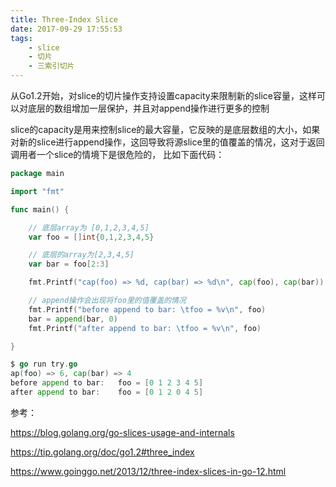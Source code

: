 ```yaml
---
title: Three-Index Slice
date: 2017-09-29 17:55:53
tags:
    - slice 
    - 切片
    - 三索引切片
---
```


 从Go1.2开始，对slice的切片操作支持设置capacity来限制新的slice容量，这样可以对底层的数组增加一层保护，并且对append操作进行更多的控制

slice的capacity是用来控制slice的最大容量，它反映的是底层数组的大小，如果对新的slice进行append操作，这回导致将源slice里的值覆盖的情况，这对于返回调用者一个slice的情境下是很危险的， 比如下面代码：

```go
package main

import "fmt"

func main() {

	// 底层array为 [0,1,2,3,4,5]
	var foo = []int{0,1,2,3,4,5}

	// 底层的array为[2,3,4,5]
	var bar = foo[2:3]

	fmt.Printf("cap(foo) => %d, cap(bar) => %d\n", cap(foo), cap(bar))

	// append操作会出现将foo里的值覆盖的情况
	fmt.Printf("before append to bar: \tfoo = %v\n", foo)
	bar = append(bar, 0)
	fmt.Printf("after append to bar: \tfoo = %v\n", foo)

}

$ go run try.go 
ap(foo) => 6, cap(bar) => 4
before append to bar:   foo = [0 1 2 3 4 5]
after append to bar:    foo = [0 1 2 0 4 5]


```







参考：

https://blog.golang.org/go-slices-usage-and-internals

https://tip.golang.org/doc/go1.2#three_index

https://www.goinggo.net/2013/12/three-index-slices-in-go-12.html



